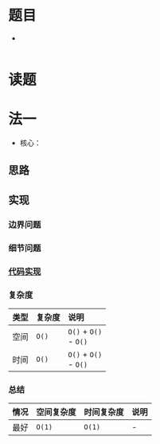 # 题目

-

```text

```

# 读题

# 法一

- 核心：

## 思路

## 实现

### 边界问题

### 细节问题

### [代码实现](Demo01.java)

### 复杂度

类型 | 复杂度 | 说明
:--- |:--- |:---
空间 | `O()` | `O()` + `O()` </br> - `O()`
时间 | `O()` | `O()` + `O()` </br> - `O()`

### 总结

情况 | 空间复杂度 | 时间复杂度 | 说明
:--- |:--- |:--- |:---
最好 | `O(1)` | `O(1)` | -

